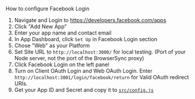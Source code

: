 How to configure Facebook Login

1. Navigate and Login to https://developers.facebook.com/apps
2. Click "Add New App"
3. Enter your app name and contact email
4. In App Dashboard, click `Set Up` in Facebook Login section
5. Chose "Web" as your Platform
6. Set Site URL to `http://localhost:3000/` for local testing. (Port of your Node server, not the port of the BrowserSync proxy)
7. Click Facebook Login on the left panel
8. Turn on Client OAuth Login and Web OAuth Login. Enter `http://localhost:3001/login/facebook/return` for Valid OAuth redirect URIs.
9. Get your App ID and Secret and copy it to [`src/config.js`](../src/config.js)
